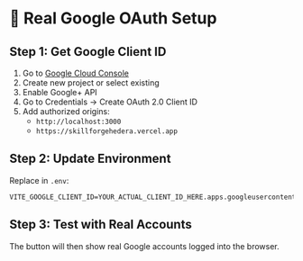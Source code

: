 # 🔧 Real Google OAuth Setup

## Step 1: Get Google Client ID

1. Go to [Google Cloud Console](https://console.cloud.google.com/)
2. Create new project or select existing
3. Enable Google+ API
4. Go to Credentials → Create OAuth 2.0 Client ID
5. Add authorized origins:
   - `http://localhost:3000`
   - `https://skillforgehedera.vercel.app`

## Step 2: Update Environment

Replace in `.env`:
```
VITE_GOOGLE_CLIENT_ID=YOUR_ACTUAL_CLIENT_ID_HERE.apps.googleusercontent.com
```

## Step 3: Test with Real Accounts

The button will then show real Google accounts logged into the browser.